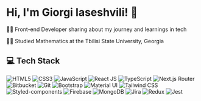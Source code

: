 # Hi, I'm Giorgi Iaseshvili! 👋

👨‍💻 Front-end Developer sharing about my journey and learnings in tech

👨‍🎓 Studied Mathematics at the Tbilisi State University, Georgia


## 💻 Tech Stack

![HTML5](https://img.shields.io/badge/-HTML5-E34F26?style=flat-square&logo=html5&logoColor=white)
![CSS3](https://img.shields.io/badge/-CSS3-1572B6?style=flat-square&logo=css3&logoColor=white)
![JavaScript](https://img.shields.io/badge/-JavaScript-F7DF1E?style=flat-square&logo=javascript&logoColor=black)
![React JS](https://img.shields.io/badge/-React-61DAFB?style=flat-square&logo=react&logoColor=white)
![TypeScript](https://img.shields.io/badge/-TypeScript-3178C6?style=flat-square&logo=typescript&logoColor=white)
![Next.js Router](https://img.shields.io/badge/-Next.js%20Router-000000?style=flat-square&logo=next.js&logoColor=white)
![Bitbucket](https://img.shields.io/badge/-Bitbucket-0052CC?style=flat-square&logo=bitbucket&logoColor=white)
![Git](https://img.shields.io/badge/-Git-F05032?style=flat-square&logo=git&logoColor=white)
![Bootstrap](https://img.shields.io/badge/-Bootstrap-7952B3?style=flat-square&logo=bootstrap&logoColor=white)
![Material UI](https://img.shields.io/badge/-Material%20UI-0081CB?style=flat-square&logo=material-ui&logoColor=white)
![Tailwind CSS](https://img.shields.io/badge/-Tailwind%20CSS-38B2AC?style=flat-square&logo=tailwind-css&logoColor=white)
![Styled-components](https://img.shields.io/badge/-Styled--components-DB7093?style=flat-square&logo=styled-components&logoColor=white)
![Firebase](https://img.shields.io/badge/-Firebase-FFCA28?style=flat-square&logo=firebase&logoColor=black)
![MongoDB](https://img.shields.io/badge/-MongoDB-47A248?style=flat-square&logo=mongodb&logoColor=white)
![Jira](https://img.shields.io/badge/-Jira-0052CC?style=flat-square&logo=jira-software&logoColor=white)
![Redux](https://img.shields.io/badge/-Redux-764ABC?style=flat-square&logo=redux&logoColor=white)
![Jest](https://img.shields.io/badge/-Jest-C21325?style=flat-square&logo=jest&logoColor=white)
